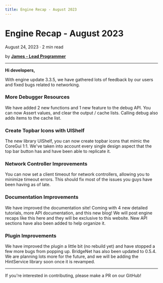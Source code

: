 ```yaml
---
title: Engine Recap - August 2023
---
```


# Engine Recap - August 2023
August 24, 2023 · 2 min read

by **[James - Lead Programmer](https://github.com/lolmansReturn)**

---

**Hi developers,**

With engine update 3.3.5, we have gathered lots of feedback by our users and fixed bugs related to networking.

### More Debugger Resources

We have added 2 new functions and 1 new feature to the debug API. You can now Assert values, and clear the output / cache lists. Calling debug also adds items to the cache list.

### Create Topbar Icons with UIShelf

The new library UIShelf, you can now create topbar icons that mimic the CoreGui 1:1. We've taken into account every single design aspect that the top bar button has and have been able to replicate it.

### Network Controller Improvements

You can now set a client timeout for network controllers, allowing you to minimize timeout errors. This should fix most of the issues you guys have been having as of late.

### Documentation Improvements

We have improved the documentation site! Coming with 4 new detailed tutorials, more API documentation, and this new blog! We will post engine recaps like this here and they will be exclusive to this website. New API sections have also been added to help organize it.

### Plugin Improvements

We have improved the plugin a little bit (no rebuild yet) and have stopped a few more bugs from popping up. BridgeNet has also been updated to 0.5.4. We are planning lots more for the future, and we will be adding the HintService library soon once it is revamped.

---

If you're interested in contributing, please make a PR on our GitHub!